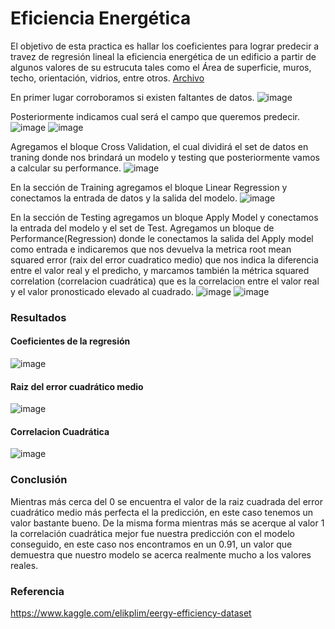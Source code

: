 # Eficiencia Energética

El objetivo de esta practica es hallar los coeficientes para lograr predecir a travez de regresión lineal la eficiencia energética de un edificio a partir de algunos valores de su estrucuta tales como el Área de superficie, muros, techo, orientación, vidrios, entre otros.
[Archivo](https://drive.google.com/file/d/1Qp9i43d7SlBwMF68G8mhkX8B0pau_phz/view?usp=sharing)

En primer lugar corroboramos si existen faltantes de datos.
![image](https://user-images.githubusercontent.com/11593599/144550474-3aa3f070-24fe-4c11-b8c1-66e3ba389166.png)

Posteriormente indicamos cual será el campo que queremos predecir.
![image](https://user-images.githubusercontent.com/11593599/144550542-490091fc-9658-4180-8cf2-afe12532cc7a.png)
![image](https://user-images.githubusercontent.com/11593599/144550563-8bea1cc1-dea5-4944-9322-84bfbdccaab6.png)

Agregamos el bloque Cross Validation, el cual dividirá el set de datos en traning donde nos brindará un modelo y testing que posteriormente vamos a calcular su performance.
![image](https://user-images.githubusercontent.com/11593599/144550692-90b76daa-a0e8-409c-96c6-635c987723af.png)

En la sección de Training agregamos el bloque Linear Regression y conectamos la entrada de datos y la salida del modelo.
![image](https://user-images.githubusercontent.com/11593599/144550751-7538e4ac-3750-433d-9cda-03489faa4b8f.png)

En la sección de Testing agregamos un bloque Apply Model y conectamos la entrada del modelo y el set de Test.
Agregamos un bloque de Performance(Regression) donde le conectamos la salida del Apply model como entrada e indicaremos que nos devuelva la metrica root mean squared error (raix del error cuadratico medio) que nos indica la diferencia entre el valor real y el predicho, y marcamos también la métrica squared correlation (correlacion cuadrática) que es la correlacion entre el valor real y el valor pronosticado elevado al cuadrado.
![image](https://user-images.githubusercontent.com/11593599/144550885-4d56f727-aca6-46cf-b747-fbaff6f92705.png)
![image](https://user-images.githubusercontent.com/11593599/144551394-0c19a655-8368-44c6-bba7-532a5a1ab92d.png)

### Resultados
#### Coeficientes de la regresión
![image](https://user-images.githubusercontent.com/11593599/144552411-441eddf5-cb0d-4b55-93a5-e9c04e45d302.png)

#### Raiz del error cuadrático medio
![image](https://user-images.githubusercontent.com/11593599/144552322-bc1dfcc1-f9dd-4622-858c-a4ab3570b79a.png)

#### Correlacion Cuadrática
![image](https://user-images.githubusercontent.com/11593599/144552346-65041e4c-b90c-45bd-80f2-d827f31909b0.png)

### Conclusión
Mientras más cerca del 0 se encuentra el valor de la raiz cuadrada del error cuadrático medio más perfecta el la predicción, en este caso tenemos un valor bastante bueno.
De la misma forma mientras más se acerque al valor 1 la correlación cuadrática mejor fue nuestra predicción con el modelo conseguido, en este caso nos encontramos en un 0.91, un valor que demuestra que nuestro modelo se acerca realmente mucho a los valores reales.

### Referencia
https://www.kaggle.com/elikplim/eergy-efficiency-dataset

